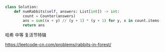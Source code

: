 <!--
 * @Description: 
 * @Autor: Au3C2
 * @Date: 2021-04-04 09:40:29
 * @LastEditors: Au3C2
 * @LastEditTime: 2021-04-04 09:41:04
-->
```python
class Solution:
    def numRabbits(self, answers: List[int]) -> int:
        count = Counter(answers)
        ans = sum((x + y) // (y + 1) * (y + 1) for y, x in count.items())
        return ans
```
哈希 中等 复活节特辑

https://leetcode-cn.com/problems/rabbits-in-forest/
